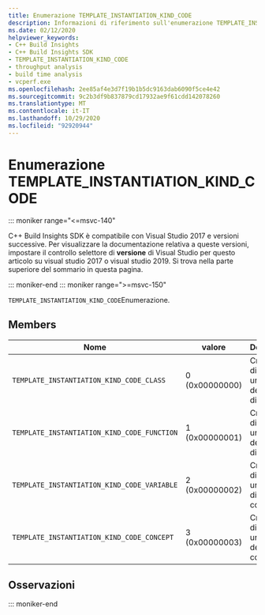 ```yaml
---
title: Enumerazione TEMPLATE_INSTANTIATION_KIND_CODE
description: Informazioni di riferimento sull'enumerazione TEMPLATE_INSTANTIATION_KIND_CODE per C++ Build Insights SDK.
ms.date: 02/12/2020
helpviewer_keywords:
- C++ Build Insights
- C++ Build Insights SDK
- TEMPLATE_INSTANTIATION_KIND_CODE
- throughput analysis
- build time analysis
- vcperf.exe
ms.openlocfilehash: 2ee85af4e3d7f19b1b5dc9163dab6090f5ce4e42
ms.sourcegitcommit: 9c2b3df9b837879cd17932ae9f61cdd142078260
ms.translationtype: MT
ms.contentlocale: it-IT
ms.lasthandoff: 10/29/2020
ms.locfileid: "92920944"
---
```

# <a name="template_instantiation_kind_code-enum"></a>Enumerazione TEMPLATE_INSTANTIATION_KIND_CODE

::: moniker range="<=msvc-140"

C++ Build Insights SDK è compatibile con Visual Studio 2017 e versioni successive. Per visualizzare la documentazione relativa a queste versioni, impostare il controllo selettore di **versione** di Visual Studio per questo articolo su visual studio 2017 o visual studio 2019. Si trova nella parte superiore del sommario in questa pagina.

::: moniker-end
::: moniker range=">=msvc-150"

`TEMPLATE_INSTANTIATION_KIND_CODE`Enumerazione.

## <a name="members"></a>Members

| Nome | valore | Descrizione |
|--|--|--|
| `TEMPLATE_INSTANTIATION_KIND_CODE_CLASS` | 0 (0x00000000) | Creazione di un'istanza del modello di classe. |
| `TEMPLATE_INSTANTIATION_KIND_CODE_FUNCTION` | 1 (0x00000001) | Creazione di un'istanza del modello di funzione. |
| `TEMPLATE_INSTANTIATION_KIND_CODE_VARIABLE` | 2 (0x00000002) | Creazione di un'istanza di variabile constExpr. |
| `TEMPLATE_INSTANTIATION_KIND_CODE_CONCEPT` | 3 (0x00000003) | Creazione di un'istanza del modello concettuale. |

## <a name="remarks"></a>Osservazioni

::: moniker-end
